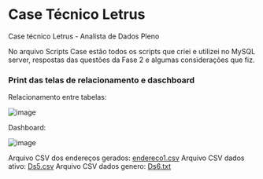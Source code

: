 # Case Técnico Letrus
Case técnico Letrus - Analista de Dados Pleno

No arquivo Scripts Case estão todos os scripts que criei e utilizei no MySQL server, respostas das questões da Fase 2 e algumas considerações que fiz.

### Print das telas de relacionamento e daschboard

Relacionamento entre tabelas:


![image](https://user-images.githubusercontent.com/97234061/184241263-fa9fb7d5-64b1-4056-9881-cb7f45f98914.png)


Dashboard:


![image](https://user-images.githubusercontent.com/97234061/184241472-86d36856-23ff-4434-a779-0972073886f3.png)

Arquivo CSV dos endereços gerados:
[endereco1.csv](https://github.com/camillawinter/CaseLetrus/files/9312101/endereco1.csv)
Arquivo CSV dados ativo:
[Ds5.csv](https://github.com/camillawinter/CaseLetrus/files/9312133/Ds5.csv)
Arquivo CSV dados genero:
[Ds6.txt](https://github.com/camillawinter/CaseLetrus/files/9312135/Ds6.txt)
